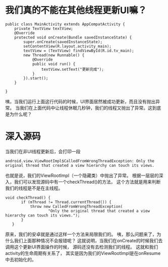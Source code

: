# 我们真的不能在其他线程更新UI嘛？

``````
public class MainActivity extends AppCompatActivity {
    private TextView textView;
    @Override
    protected void onCreate(Bundle savedInstanceState) {
        super.onCreate(savedInstanceState);
        setContentView(R.layout.activity_main);
        textView = (TextView) findViewById(R.id.tv_main);
        new Thread(new Runnable() {
            @Override
            public void run() {
                textView.setText("更新完成");
            }
        }).start();
    }

}
``````

咦，当我们运行上面这行代码的时候，UI界面居然被成功更新，而且没有抛出异常。
当我们在上面代码中让线程休眠几秒钟，我们的线程又抛出了异常。这到底是为什么呢？


# 深入源码

当我们在非UI线程更新后，会打印一段

``````
android.view.ViewRootImpl$CalledFromWrongThreadException: Only the original thread that created a view hierarchy can touch its views.
``````
也就是说，我们的ViewRootImpl（一个隐藏类）中抛出了异常。
根据一层层的深入，我们可以发现源码中有一个checkThread()的方法，
这个方法就是用来判断我们的线程是不是在主线程。

``````
void checkThread() {  
       if (mThread != Thread.currentThread()) {  
           throw new CalledFromWrongThreadException(  
                   "Only the original thread that created a view hierarchy can touch its views.");  
       }  
   } 
``````

原来，我们的安卓就是通过这样一个方法来局限我们的。
咦，那么问题来了，为什么我们上面那种情况不会报错呢？
这就说明，当我们在onCreate的时候我们去调用这个更新UI界面操作的时候，
源码还没有去检测我们的线程。
这就和我们activity的生命周期有关系了，
其实是因为我们的ViewRootImpl是在onResume中去初始化的。
